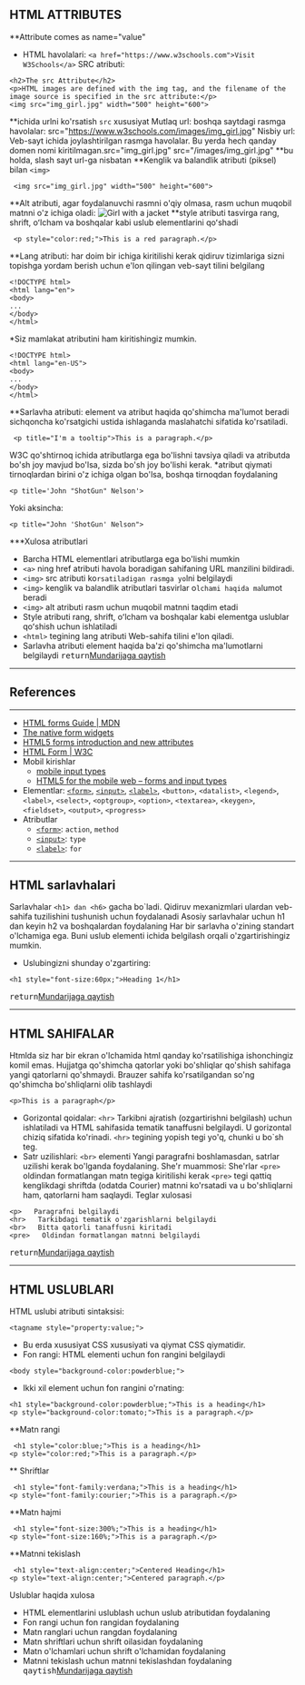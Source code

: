 ## HTML ATTRIBUTES
 **Attribute comes as name="value"
* HTML havolalari: ```<a href="https://www.w3schools.com">Visit W3Schools</a>``` 
SRC atributi: 
```
<h2>The src Attribute</h2>
<p>HTML images are defined with the img tag, and the filename of the image source is specified in the src attribute:</p>
<img src="img_girl.jpg" width="500" height="600">
```
**ichida urlni ko'rsatish ```src``` xususiyat
Mutlaq url: boshqa saytdagi rasmga havolalar: src="https://www.w3schools.com/images/img_girl.jpg"
Nisbiy url: Veb-sayt ichida joylashtirilgan rasmga havolalar. Bu yerda hech qanday domen nomi kiritilmagan.src="img_girl.jpg"
src="/images/img_girl.jpg"   **bu holda, slash sayt url-ga nisbatan
**Kenglik va balandlik atributi (piksel) bilan  ```<img>```
```
 <img src="img_girl.jpg" width="500" height="600"> 
```
**Alt atributi, agar foydalanuvchi rasmni o'qiy olmasa, rasm uchun muqobil matnni o'z ichiga oladi: <img src="img_girl.jpg" alt="Girl with a jacket"> 
**style atributi tasvirga rang, shrift, oʻlcham va boshqalar kabi uslub elementlarini qoʻshadi
```
 <p style="color:red;">This is a red paragraph.</p> 
```
**Lang atributi: har doim bir ichiga kiritilishi kerak <html> qidiruv tizimlariga sizni topishga yordam berish uchun e'lon qilingan veb-sayt tilini belgilang
```
<!DOCTYPE html>
<html lang="en">
<body>
...
</body>
</html>
```
*Siz mamlakat atributini ham kiritishingiz mumkin.
```
<!DOCTYPE html>
<html lang="en-US">
<body>
...
</body>
</html>
```
**Sarlavha atributi: element va atribut haqida qo'shimcha ma'lumot beradi
sichqoncha ko'rsatgichi ustida ishlaganda maslahatchi sifatida ko'rsatiladi.
```
 <p title="I'm a tooltip">This is a paragraph.</p> 
```
W3C qo'shtirnoq ichida atributlarga ega bo'lishni tavsiya qiladi va atributda bo'sh joy mavjud bo'lsa, sizda bo'sh joy bo'lishi kerak.
*atribut qiymati tirnoqlardan birini o'z ichiga olgan bo'lsa, boshqa tirnoqdan foydalaning
```
<p title='John "ShotGun" Nelson'>
```
Yoki aksincha:
```
<p title="John 'ShotGun' Nelson"> 
```
***Xulosa atributlari
* Barcha HTML elementlari atributlarga ega bo'lishi mumkin
* ```<a>``` ning href atributi havola boradigan sahifaning URL manzilini bildiradi.
* ```<img>``` src atributi ko`rsatiladigan rasmga yo`lni belgilaydi
* ```<img>``` kenglik va balandlik atributlari tasvirlar o`lchami haqida ma`lumot beradi
* ```<img>``` alt atributi rasm uchun muqobil matnni taqdim etadi
* Style atributi rang, shrift, oʻlcham va boshqalar kabi elementga uslublar qoʻshish uchun ishlatiladi
* ```<html>``` tegining lang atributi Web-sahifa tilini e'lon qiladi.
* Sarlavha atributi element haqida ba'zi qo'shimcha ma'lumotlarni belgilaydi
<kbd>return</kbd>[Mundarijaga qaytish](#homepage)

---------------------------------------


## References
---
* [HTML forms Guide \| MDN](https://developer.mozilla.org/en-US/docs/Learn/HTML/Forms)
* [The native form widgets](https://developer.mozilla.org/en-US/docs/Learn/HTML/Forms/The_native_form_widgets)
* [HTML5 forms introduction and new attributes](http://html5doctor.com/html5-forms-introduction-and-new-attributes/)
* [HTML Form \| W3C](https://www.w3.org/TR/html5/forms.html)
* Mobil kirishlar
  * [mobile input types](http://mobileinputtypes.com/)
  * [HTML5 for the mobile web – forms and input types](https://mobiforge.com/design-development/html5-mobile-web-forms-and-input-types)
* Elementlar: [`<form>`](https://developer.mozilla.org/en-US/docs/Web/HTML/Element/form),
  [`<input>`](https://developer.mozilla.org/en-US/docs/Web/HTML/Element/input),
  [`<label>`](https://developer.mozilla.org/en-US/docs/Web/HTML/Element/label),
  `<button>`, `<datalist>`, `<legend>`, `<label>`, `<select>`, `<optgroup>`, `<option>`, `<textarea>`, `<keygen>`, `<fieldset>`, `<output>`, `<progress>`
* Atributlar
  * [`<form>`](https://developer.mozilla.org/en-US/docs/Web/HTML/Element/form#Attributes): `action`, `method`
  * [`<input>`](https://developer.mozilla.org/en-US/docs/Web/HTML/Element/input#Attributes): `type`
  * [`<label>`](https://developer.mozilla.org/en-US/docs/Web/HTML/Element/label#Attributes): `for`

---------------------------------------



## HTML sarlavhalari
Sarlavhalar ```<h1> dan <h6>``` gacha bo`ladi. Qidiruv mexanizmlari ulardan veb-sahifa tuzilishini tushunish uchun foydalanadi
Asosiy sarlavhalar uchun h1 dan keyin h2 va boshqalardan foydalaning
Har bir sarlavha o'zining standart o'lchamiga ega. Buni uslub elementi ichida belgilash orqali o'zgartirishingiz mumkin.
* Uslubingizni shunday o'zgartiring:
```
<h1 style="font-size:60px;">Heading 1</h1>
```
<kbd>return</kbd>[Mundarijaga qaytish](#homepage)

---------------------------------------

## HTML SAHIFALAR
Htmlda siz har bir ekran o'lchamida html qanday ko'rsatilishiga ishonchingiz komil emas. Hujjatga qo'shimcha qatorlar yoki bo'shliqlar qo'shish sahifaga yangi qatorlarni qo'shmaydi.
Brauzer sahifa ko'rsatilgandan so'ng qo'shimcha bo'shliqlarni olib tashlaydi
```
<p>This is a paragraph</p>
```
* Gorizontal qoidalar: ```<hr>``` Tarkibni ajratish (ozgartirishni belgilash) uchun ishlatiladi va HTML sahifasida tematik tanaffusni belgilaydi. U gorizontal chiziq sifatida ko'rinadi.
```<hr>``` tegining yopish tegi yo'q, chunki u bo`sh teg.
* Satr uzilishlari: ```<br>``` elementi
Yangi paragrafni boshlamasdan, satrlar uzilishi kerak bo'lganda foydalaning.
She'r muammosi: She'rlar ```<pre>``` oldindan formatlangan matn tegiga kiritilishi kerak
```<pre>``` tegi qattiq kenglikdagi shriftda (odatda Courier) matnni ko'rsatadi va u bo'shliqlarni ham, qatorlarni ham saqlaydi.
Teglar xulosasi
```
<p>   Paragrafni belgilaydi
<hr>   Tarkibdagi tematik o'zgarishlarni belgilaydi
<br>   Bitta qatorli tanaffusni kiritadi
<pre>   Oldindan formatlangan matnni belgilaydi
```
<kbd>return</kbd>[Mundarijaga qaytish](#homepage)

---------------------------
## HTML USLUBLARI
HTML uslubi atributi sintaksisi:
```
<tagname style="property:value;">
```
* Bu erda xususiyat CSS xususiyati va qiymat CSS qiymatidir.
* Fon rangi: HTML elementi uchun fon rangini belgilaydi
```
<body style="background-color:powderblue;">
```
* Ikki xil element uchun fon rangini o'rnating:
```
<h1 style="background-color:powderblue;">This is a heading</h1>
<p style="background-color:tomato;">This is a paragraph.</p>
```
**Matn rangi
```
 <h1 style="color:blue;">This is a heading</h1>
<p style="color:red;">This is a paragraph.</p> 
```
** Shriftlar
```
 <h1 style="font-family:verdana;">This is a heading</h1>
<p style="font-family:courier;">This is a paragraph.</p> 
```
**Matn hajmi
```
 <h1 style="font-size:300%;">This is a heading</h1>
<p style="font-size:160%;">This is a paragraph.</p> 
```
**Matnni tekislash
```
 <h1 style="text-align:center;">Centered Heading</h1>
<p style="text-align:center;">Centered paragraph.</p> 
```
Uslublar haqida xulosa
* HTML elementlarini uslublash uchun uslub atributidan foydalaning
* Fon rangi uchun fon rangidan foydalaning
* Matn ranglari uchun rangdan foydalaning
* Matn shriftlari uchun shrift oilasidan foydalaning
* Matn o'lchamlari uchun shrift o'lchamidan foydalaning
* Matnni tekislash uchun matnni tekislashdan foydalaning
<kbd>qaytish</kbd>[Mundarijaga qaytish](#homepage)

